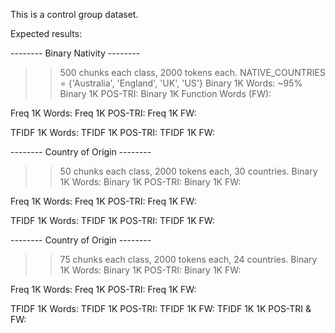 This is a control group dataset.

Expected results:

-------- Binary Nativity --------
>> 500 chunks each class, 2000 tokens each.
>> NATIVE_COUNTRIES = {'Australia', 'England', 'UK', 'US'}
Binary 1K Words: ~95%
Binary 1K POS-TRI:
Binary 1K Function Words (FW):

Freq 1K Words:
Freq 1K POS-TRI:
Freq 1K FW:

TFIDF 1K Words:
TFIDF 1K POS-TRI:
TFIDF 1K FW:


-------- Country of Origin --------
>> 50 chunks each class, 2000 tokens each, 30 countries.
Binary 1K Words:
Binary 1K POS-TRI:
Binary 1K FW:

Freq 1K Words:
Freq 1K POS-TRI:
Freq 1K FW:

TFIDF 1K Words:
TFIDF 1K POS-TRI:
TFIDF 1K FW:


-------- Country of Origin --------
>> 75 chunks each class, 2000 tokens each, 24 countries.
Binary 1K Words:
Binary 1K POS-TRI:
Binary 1K FW:

Freq 1K Words:
Freq 1K POS-TRI:
Freq 1K FW:

TFIDF 1K Words:
TFIDF 1K POS-TRI:
TFIDF 1K FW:
TFIDF 1K 1K POS-TRI & FW:
